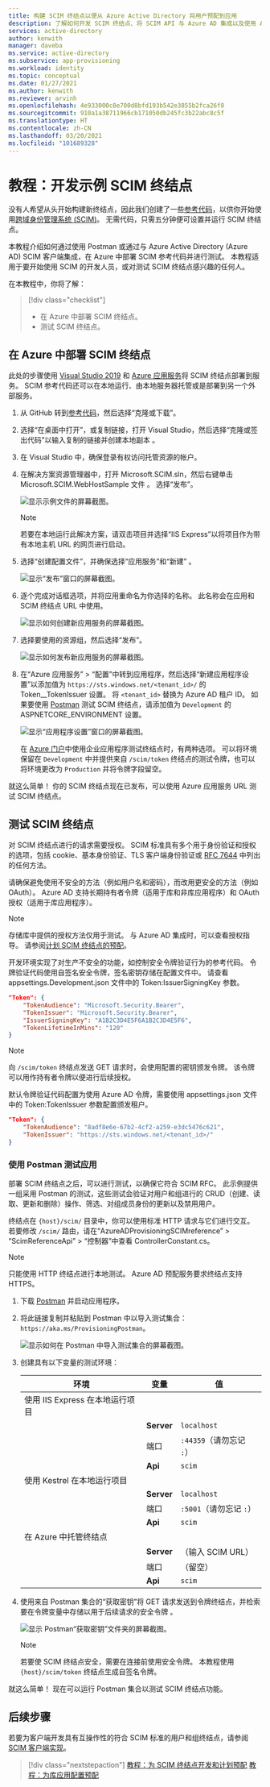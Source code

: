 ```yaml
---
title: 构建 SCIM 终结点以便从 Azure Active Directory 将用户预配到应用
description: 了解如何开发 SCIM 终结点、将 SCIM API 与 Azure AD 集成以及使用 Azure Active Directory 自动将用户和组预配到云应用程序中。
services: active-directory
author: kenwith
manager: daveba
ms.service: active-directory
ms.subservice: app-provisioning
ms.workload: identity
ms.topic: conceptual
ms.date: 01/27/2021
ms.author: kenwith
ms.reviewer: arvinh
ms.openlocfilehash: 4e933000c8e700d8bfd193b542e3855b2fca26f8
ms.sourcegitcommit: 910a1a38711966cb171050db245fc3b22abc8c5f
ms.translationtype: HT
ms.contentlocale: zh-CN
ms.lasthandoff: 03/20/2021
ms.locfileid: "101689328"
---
```

# <a name="tutorial-develop-a-sample-scim-endpoint"></a>教程：开发示例 SCIM 终结点

没有人希望从头开始构建新终结点，因此我们创建了一些[参考代码](https://aka.ms/scimreferencecode)，以供你开始使用[跨域身份管理系统 (SCIM)](https://aka.ms/scimoverview)。 无需代码，只需五分钟便可设置并运行 SCIM 终结点。

本教程介绍如何通过使用 Postman 或通过与 Azure Active Directory (Azure AD) SCIM 客户端集成，在 Azure 中部署 SCIM 参考代码并进行测试。 本教程适用于要开始使用 SCIM 的开发人员，或对测试 SCIM 终结点感兴趣的任何人。

在本教程中，你将了解：

> [!div class="checklist"]
>
> * 在 Azure 中部署 SCIM 终结点。
> * 测试 SCIM 终结点。

## <a name="deploy-your-scim-endpoint-in-azure"></a>在 Azure 中部署 SCIM 终结点

此处的步骤使用 [Visual Studio 2019](https://visualstudio.microsoft.com/downloads/) 和 [Azure 应用服务](../../app-service/index.yml)将 SCIM 终结点部署到服务。 SCIM 参考代码还可以在本地运行、由本地服务器托管或是部署到另一个外部服务。

1. 从 GitHub 转到[参考代码](https://github.com/AzureAD/SCIMReferenceCode)，然后选择“克隆或下载”。

1. 选择“在桌面中打开”，或复制链接，打开 Visual Studio，然后选择“克隆或签出代码”以输入复制的链接并创建本地副本 。

1. 在 Visual Studio 中，确保登录有权访问托管资源的帐户。

1. 在解决方案资源管理器中，打开 Microsoft.SCIM.sln，然后右键单击 Microsoft.SCIM.WebHostSample 文件 。 选择“发布”。

    ![显示示例文件的屏幕截图。](media/use-scim-to-build-users-and-groups-endpoints/cloud-publish.png)

    > [!NOTE]
    > 若要在本地运行此解决方案，请双击项目并选择“IIS Express”以将项目作为带有本地主机 URL 的网页进行启动。

1. 选择“创建配置文件”，并确保选择“应用服务”和“新建”  。

    ![显示“发布”窗口的屏幕截图。](media/use-scim-to-build-users-and-groups-endpoints/cloud-publish-2.png)

1. 逐个完成对话框选项，并将应用重命名为你选择的名称。 此名称会在应用和 SCIM 终结点 URL 中使用。

    ![显示如何创建新应用服务的屏幕截图。](media/use-scim-to-build-users-and-groups-endpoints/cloud-publish-3.png)

1. 选择要使用的资源组，然后选择“发布”。

    ![显示如何发布新应用服务的屏幕截图。](media/use-scim-to-build-users-and-groups-endpoints/cloud-publish-4.png)

1. 在“Azure 应用服务” > “配置”中转到应用程序，然后选择“新建应用程序设置”以添加值为 `https://sts.windows.net/<tenant_id>/` 的 Token__TokenIssuer 设置。 将 `<tenant_id>` 替换为 Azure AD 租户 ID。 如果要使用 [Postman](https://github.com/AzureAD/SCIMReferenceCode/wiki/Test-Your-SCIM-Endpoint) 测试 SCIM 终结点，请添加值为 `Development` 的 ASPNETCORE_ENVIRONMENT 设置。

   ![显示“应用程序设置”窗口的屏幕截图。](media/use-scim-to-build-users-and-groups-endpoints/app-service-settings.png)

   在 [Azure 门户](use-scim-to-provision-users-and-groups.md#integrate-your-scim-endpoint-with-the-aad-scim-client)中使用企业应用程序测试终结点时，有两种选项。 可以将环境保留在 `Development` 中并提供来自 `/scim/token` 终结点的测试令牌，也可以将环境更改为 `Production` 并将令牌字段留空。

就这么简单！ 你的 SCIM 终结点现在已发布，可以使用 Azure 应用服务 URL 测试 SCIM 终结点。

## <a name="test-your-scim-endpoint"></a>测试 SCIM 终结点

对 SCIM 终结点进行的请求需要授权。 SCIM 标准具有多个用于身份验证和授权的选项，包括 cookie、基本身份验证、TLS 客户端身份验证或 [RFC 7644](https://tools.ietf.org/html/rfc7644#section-2) 中列出的任何方法。

请确保避免使用不安全的方法（例如用户名和密码），而改用更安全的方法（例如 OAuth）。 Azure AD 支持长期持有者令牌（适用于库和非库应用程序）和 OAuth 授权（适用于库应用程序）。

> [!NOTE]
> 存储库中提供的授权方法仅用于测试。 与 Azure AD 集成时，可以查看授权指导。 请参阅[计划 SCIM 终结点的预配](use-scim-to-provision-users-and-groups.md)。

开发环境实现了对生产不安全的功能，如控制安全令牌验证行为的参考代码。 令牌验证代码使用自签名安全令牌，签名密钥存储在配置文件中。 请查看 appsettings.Development.json 文件中的 Token:IssuerSigningKey 参数。

```json
"Token": {
    "TokenAudience": "Microsoft.Security.Bearer",
    "TokenIssuer": "Microsoft.Security.Bearer",
    "IssuerSigningKey": "A1B2C3D4E5F6A1B2C3D4E5F6",
    "TokenLifetimeInMins": "120"
}
```

> [!NOTE]
> 向 `/scim/token` 终结点发送 GET 请求时，会使用配置的密钥颁发令牌。 该令牌可以用作持有者令牌以便进行后续授权。

默认令牌验证代码配置为使用 Azure AD 令牌，需要使用 appsettings.json 文件中的 Token:TokenIssuer 参数配置颁发租户。

``` json
"Token": {
    "TokenAudience": "8adf8e6e-67b2-4cf2-a259-e3dc5476c621",
    "TokenIssuer": "https://sts.windows.net/<tenant_id>/"
}
```

### <a name="use-postman-to-test-endpoints"></a>使用 Postman 测试应用

部署 SCIM 终结点之后，可以进行测试，以确保它符合 SCIM RFC。 此示例提供一组采用 Postman 的测试，这些测试会验证对用户和组进行的 CRUD（创建、读取、更新和删除）操作、筛选、对组成员身份的更新以及禁用用户。

终结点在 `{host}/scim/` 目录中，你可以使用标准 HTTP 请求与它们进行交互。 若要修改 `/scim/` 路由，请在“AzureADProvisioningSCIMreference” > “ScimReferenceApi” > “控制器”中查看 ControllerConstant.cs。

> [!NOTE]
> 只能使用 HTTP 终结点进行本地测试。 Azure AD 预配服务要求终结点支持 HTTPS。

1. 下载 [Postman](https://www.getpostman.com/downloads/) 并启动应用程序。
1. 将此链接复制并粘贴到 Postman 中以导入测试集合：`https://aka.ms/ProvisioningPostman`。

    ![显示如何在 Postman 中导入测试集合的屏幕截图。](media/use-scim-to-build-users-and-groups-endpoints/postman-collection.png)

1. 创建具有以下变量的测试环境：

   |环境|变量|值|
   |-|-|-|
   |使用 IIS Express 在本地运行项目|||
   ||**Server**|`localhost`|
   ||端口|`:44359`（请勿忘记 `:`）|
   ||**Api**|`scim`|
   |使用 Kestrel 在本地运行项目|||
   ||**Server**|`localhost`|
   ||端口|`:5001`（请勿忘记 `:`）|
   ||**Api**|`scim`|
   |在 Azure 中托管终结点|||
   ||**Server**|（输入 SCIM URL）|
   ||端口|（留空）|
   ||**Api**|`scim`|

1. 使用来自 Postman 集合的“获取密钥”将 GET 请求发送到令牌终结点，并检索要在令牌变量中存储以用于后续请求的安全令牌  。

   ![显示 Postman“获取密钥”文件夹的屏幕截图。](media/use-scim-to-build-users-and-groups-endpoints/postman-get-key.png)

   > [!NOTE]
   > 若要使 SCIM 终结点安全，需要在连接前使用安全令牌。 本教程使用 `{host}/scim/token` 终结点生成自签名令牌。

就这么简单！ 现在可以运行 Postman 集合以测试 SCIM 终结点功能。

## <a name="next-steps"></a>后续步骤

若要为客户端开发具有互操作性的符合 SCIM 标准的用户和组终结点，请参阅 [SCIM 客户端实现](http://www.simplecloud.info/#Implementations2)。

> [!div class="nextstepaction"]
> [教程：为 SCIM 终结点开发和计划预配](use-scim-to-provision-users-and-groups.md)
> [教程：为库应用配置预配](configure-automatic-user-provisioning-portal.md)